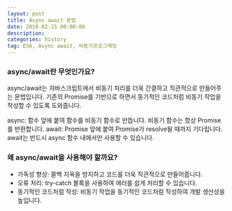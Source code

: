 ```yaml
---
layout: post
title: Async await 문법
date: 2018-02-15 00:00:00
description:
categories: history
tag: ES6, Async await, 비동기프로그래밍
---
```


### async/await란 무엇인가요?

async/await는 자바스크립트에서 비동기 처리를 더욱 간결하고 직관적으로 만들어주는 문법입니다. 기존의 Promise를 기반으로 하면서 동기적인 코드처럼 비동기 작업을 작성할 수 있도록 도와줍니다.

async: 함수 앞에 붙여 함수를 비동기 함수로 만듭니다. 비동기 함수는 항상 Promise를 반환합니다.
await: Promise 앞에 붙여 Promise가 resolve될 때까지 기다립니다. await는 반드시 async 함수 내에서만 사용할 수 있습니다.

### 왜 async/await을 사용해야 할까요?

- 가독성 향상: 콜백 지옥을 방지하고 코드를 더욱 직관적으로 만들어줍니다.
- 오류 처리: try-catch 블록을 사용하여 에러를 쉽게 처리할 수 있습니다.
- 동기적인 코드처럼 작성: 비동기 작업을 동기적인 코드처럼 작성하여 개발 생산성을 높입니다.
